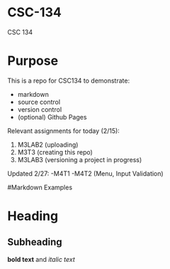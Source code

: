 # CSC-134
CSC 134

# Purpose
This is a repo for CSC134 to demonstrate:
- markdown
- source control
- version control
- (optional) Github Pages

Relevant assignments for today (2/15):
1. M3LAB2 (uploading)
2. M3T3 (creating this repo)
3. M3LAB3 (versioning a project in progress)

Updated 2/27:
-M4T1
-M4T2 (Menu, Input Validation)

#Markdown Examples
# Heading
## Subheading
**bold text** and *italic text*

